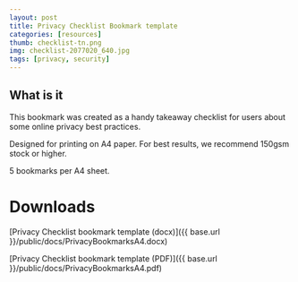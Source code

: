 ```yaml
---
layout: post
title: Privacy Checklist Bookmark template
categories: [resources]
thumb: checklist-tn.png
img: checklist-2077020_640.jpg
tags: [privacy, security]
---
```


## What is it
This bookmark was created as a handy takeaway checklist for users about some online privacy best practices.

<!--more-->

Designed for printing on A4 paper. For best results, we recommend 150gsm stock or higher.

5 bookmarks per A4 sheet.

# Downloads

[Privacy Checklist bookmark template (docx)]({{ base.url }}/public/docs/PrivacyBookmarksA4.docx)

[Privacy Checklist bookmark template (PDF)]({{ base.url }}/public/docs/PrivacyBookmarksA4.pdf)
